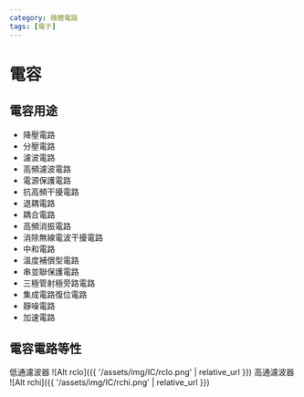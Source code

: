 ```yaml
---
category: 積體電路
tags: [電子]
---
```


# 電容

## 電容用途
 * 降壓電路
 * 分壓電路
 * 濾波電路
 * 高頻濾波電路
 * 電源保護電路
 * 抗高頻干擾電路
 * 退耦電路
 * 耦合電路
 * 高頻消振電路
 * 消除無線電波干擾電路
 * 中和電路
 * 溫度補償型電路
 * 串並聯保護電路
 * 三極管射極旁路電路
 * 集成電路復位電路
 * 靜噪電路
 * 加速電路
## 電容電路等性
低通濾波器
![Alt rclo]({{ '/assets/img/IC/rclo.png' | relative_url }})
高通濾波器
![Alt rchi]({{ '/assets/img/IC/rchi.png' | relative_url }})
